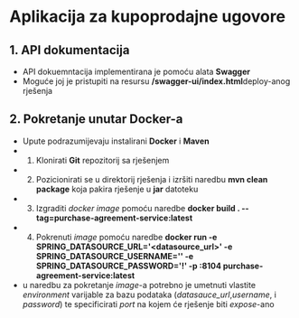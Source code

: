 # Aplikacija za kupoprodajne ugovore

## 1. API dokumentacija

- API dokuemntacija implementirana je pomoću alata **Swagger**
- Moguće joj je pristupiti na resursu **/swagger-ui/index.html**deploy-anog rješenja

## 2. Pokretanje unutar **Docker**-a
- Upute podrazumijevaju instalirani **Docker** i **Maven**
- 1. Klonirati **Git** repozitorij sa rješenjem
- 2. Pozicionirati se u direktorij rješenja i izršiti naredbu **mvn clean package** koja pakira rješenje u **jar** datoteku
- 3. Izgraditi *docker image* pomoću naredbe **docker build . --tag=purchase-agreement-service:latest**
- 4. Pokrenuti *image* pomoću naredbe  **docker run -e SPRING_DATASOURCE_URL='<datasource_url>' -e SPRING_DATASOURCE_USERNAME='<username>' -e SPRING_DATASOURCE_PASSWORD='<password>!' -p :8104 purchase-agreement-service:latest**
- u naredbu za pokretanje *image*-a potrebno je umetnuti vlastite *environment* varijable za bazu podataka (*datasauce_url*,*username*, i *password*) te specificirati *port* na kojem će rješenje biti *expose*-ano
